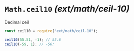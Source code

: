 # `Math.ceil10` _(ext/math/ceil-10)_

Decimal ceil

```javascript
const ceil10 = require("ext/math/ceil-10");

ceil10(55.51, -1); // 55.6
ceil10(-59, 1); // -50;
```

